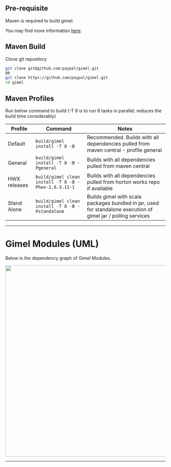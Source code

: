 

## Pre-requisite

Maven is required to build gimel.

You may find more information [here](https://maven.apache.org/index.html).

## Maven Build

Clone git repository
```bash
git clone git@github.com:paypal/gimel.git
OR
git clone https://github.com/paypal/gimel.git
cd gimel
```

## Maven Profiles

Run below command to build
(-T 8 is to run 8 tasks in parallel; reduces the build time considerably)

| Profile | Command | Notes |
| -------- | -------- | -------- |
| Default | ```build/gimel install -T 8 -B``` | Recommended. Builds with all dependencies pulled from maven central - profile general |
| General | ```build/gimel install -T 8 -B -Pgeneral``` | Builds with all dependencies pulled from maven central |
| HWX releases | ```build/gimel clean install -T 8 -B -Phwx-2.6.3.11-1``` | Builds with all dependencies pulled from horton works repo if available |
| Stand Alone | ```build/gimel clean install -T 8 -B -Pstandalone``` | Builds gimel with scala packages bundled in jar, used for standalone execution of gimel jar / polling services |

--------------------------------------------------------------------------------------------------------------------


# Gimel Modules (UML)

Below is the dependency graph of Gimel Modules.

<img src="../../images/gimel-modules.png" width="800" height="600" />

--------------------------------------------------------------------------------------------------------------------
